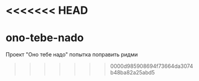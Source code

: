 <<<<<<< HEAD
=======
# ono-tebe-nado
Проект "Оно тебе надо"
попытка поправить ридми
>>>>>>> 0000d985908694f73664da3074b48ba82a25abd5
